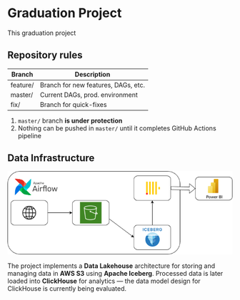 # Graduation Project

This graduation project 

## Repository rules

| Branch   | Description                         |
|----------|-------------------------------------|
| feature/ | Branch for new features, DAGs, etc. |
| master/  | Current DAGs, prod. environment     |
| fix/     | Branch for quick-fixes              |

1. `master/` branch **is under protection**
2. Nothing can be pushed in `master/` until it completes GitHub Actions pipeline

## Data Infrastructure

![img.png](resources/img/architecture.png)

The project implements a **Data Lakehouse** architecture for storing and managing data in **AWS S3** using **Apache Iceberg**.
Processed data is later loaded into **ClickHouse** for analytics — the data model design for ClickHouse is currently being evaluated.

